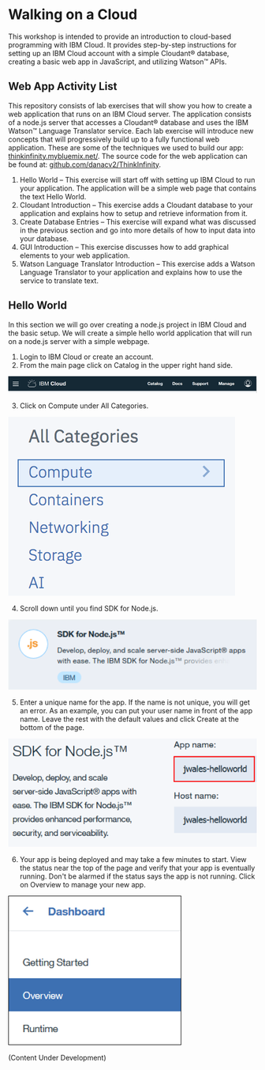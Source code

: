# Walking on a Cloud

This workshop is intended to provide an introduction to cloud-based programming with IBM Cloud. It provides step-by-step instructions for setting up an IBM Cloud account with a simple Cloudant® database, creating a basic web app in JavaScript, and utilizing Watson™ APIs.

## Web App Activity List

This repository consists of lab exercises that will show you how to create a web application that runs on an IBM Cloud server. The application consists of a node.js server that accesses a Cloudant® database and uses the IBM Watson™ Language Translator service. Each lab exercise will introduce new concepts that will progressively build up to a fully functional web application. These are some of the techniques we used to build our app: [thinkinfinity.mybluemix.net/](thinkinfinity.mybluemix.net/). The source code for the web application can be found at: [github.com/danacv2/ThinkInfinity](github.com/danacv2/ThinkInfinity).

1.	Hello World – This exercise will start off with setting up IBM Cloud to run your application. The application will be a simple web page that contains the text Hello World.
2.	Cloudant Introduction – This exercise adds a Cloudant database to your application and explains how to setup and retrieve information from it.
3.	Create Database Entries – This exercise will expand what was discussed in the previous section and go into more details of how to input data into your database.
4.	GUI Introduction – This exercise discusses how to add graphical elements to your web application.
5.	Watson Language Translator Introduction – This exercise adds a Watson Language Translator to your application and explains how to use the service to translate text.

## Hello World

In this section we will go over creating a node.js project in IBM Cloud and the basic setup. We will create a simple hello world application that will run on a node.js server with a simple webpage.

1.	Login to IBM Cloud or create an account.
2.	From the main page click on Catalog in the upper right hand side.

![Catalog](images/catalog.png)

3.	Click on Compute under All Categories.

![Compute](images/compute.png)

4.	Scroll down until you find SDK for Node.js.

![Node.js](images/nodejs.png)

5.	Enter a unique name for the app. If the name is not unique, you will get an error. As an example, you can put your user name in front of the app name. Leave the rest with the default values and click Create at the bottom of the page.

![Unique Name](images/uniquename.png)

6.	Your app is being deployed and may take a few minutes to start. View the status near the top of the page and verify that your app is eventually running. Don't be alarmed if the status says the app is not running. Click on Overview to manage your new app.

![Dashboard](images/dashboard.png)

(Content Under Development)